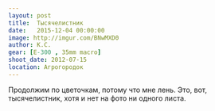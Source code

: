 ```yaml
---
layout: post
title:  Тысячелистник
date:   2015-12-04 00:00:00
image: http://imgur.com/BNwMXD0
author: К.С.
gear: [E-300 , 35mm macro]
shoot_date: 2012-07-15
location: Агрогородок
---
```


Продолжим по цветочкам, потому что мне лень. Это, вот, тысячелистник, хотя и нет на фото ни одного листа.
